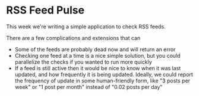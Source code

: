 # RSS Feed Pulse

This week we're writing a simple application to check RSS feeds.


There are a few complications and extensions that can

- Some of the feeds are probably dead now and will return an error
- Checking one feed at a time is a nice simple solution, but you could
  parallelize the checks if you wanted to run more quickly
- If a feed is still active then it would be nice to know when it was last
  updated, and how frequently it is being updated. Ideally, we could report the
  frequency of update in some human-friendly form, like "3 posts per week" or
  "1 post per month" instead of "0.02 posts per day"
